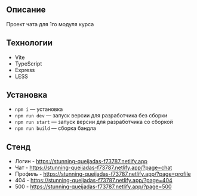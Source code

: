 ## Описание

Проект чата для 1го модуля курса

## Технологии

- Vite
- TypeScript
- Express
- LESS

## Установка

- `npm i` — установка
- `npm run dev` — запуск версии для разработчика без сборки
- `npm run start` — запуск версии для разработчика со сборкой
- `npm run build` — сборка бандла

## Стенд

- Логин - https://stunning-queijadas-f73787.netlify.app
- Чат - https://stunning-queijadas-f73787.netlify.app/?page=chat
- Профиль - https://stunning-queijadas-f73787.netlify.app/?page=profile
- 404 - https://stunning-queijadas-f73787.netlify.app/?page=404
- 500 - https://stunning-queijadas-f73787.netlify.app/?page=500
